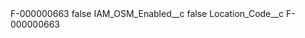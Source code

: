 <?xml version="1.0" encoding="UTF-8"?>
<CustomMetadata xmlns="http://soap.sforce.com/2006/04/metadata" xmlns:xsi="http://www.w3.org/2001/XMLSchema-instance" xmlns:xsd="http://www.w3.org/2001/XMLSchema">
    <label>F-000000663</label>
    <protected>false</protected>
    <values>
        <field>IAM_OSM_Enabled__c</field>
        <value xsi:type="xsd:boolean">false</value>
    </values>
    <values>
        <field>Location_Code__c</field>
        <value xsi:type="xsd:string">F-000000663</value>
    </values>
</CustomMetadata>
